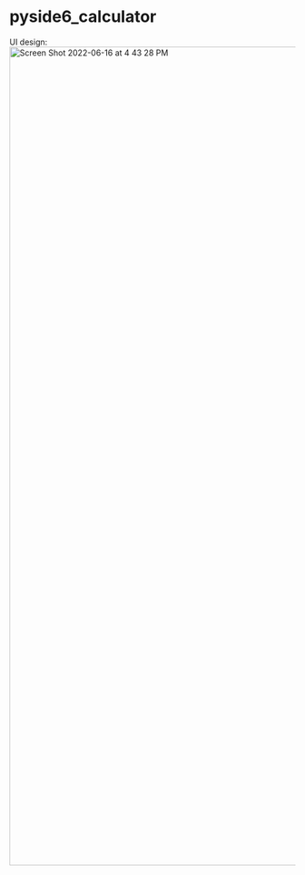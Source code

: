 # pyside6_calculator

UI design:
<img width="1440" alt="Screen Shot 2022-06-16 at 4 43 28 PM" src="https://user-images.githubusercontent.com/106062758/174067694-fd226d70-6680-4b43-a7c0-13dee5dfd985.png">
